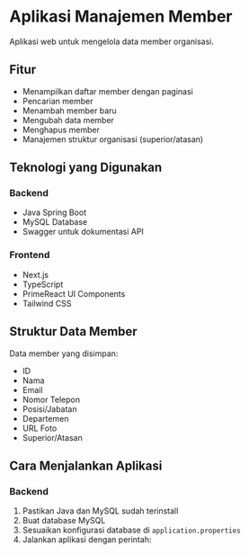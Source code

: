# Aplikasi Manajemen Member

Aplikasi web untuk mengelola data member organisasi.

## Fitur

- Menampilkan daftar member dengan paginasi
- Pencarian member
- Menambah member baru
- Mengubah data member
- Menghapus member
- Manajemen struktur organisasi (superior/atasan)

## Teknologi yang Digunakan

### Backend
- Java Spring Boot
- MySQL Database
- Swagger untuk dokumentasi API

### Frontend  
- Next.js
- TypeScript
- PrimeReact UI Components
- Tailwind CSS

## Struktur Data Member

Data member yang disimpan:
- ID
- Nama
- Email
- Nomor Telepon 
- Posisi/Jabatan
- Departemen
- URL Foto
- Superior/Atasan

## Cara Menjalankan Aplikasi

### Backend
1. Pastikan Java dan MySQL sudah terinstall
2. Buat database MySQL
3. Sesuaikan konfigurasi database di `application.properties`
4. Jalankan aplikasi dengan perintah:

